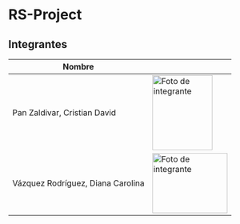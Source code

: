 # RS-Project

## Integrantes 

| Nombre | <!-- --> |
|--------|-|
|Pan Zaldivar, Cristian David| <img src="https://github.com/user-attachments/assets/0d4c158c-cc6f-4799-9928-87f88655ac91" loading="lazy" alt="Foto de integrante" width="120" height="150"> |
|Vázquez Rodríguez, Diana Carolina| <img src="https://github.com/user-attachments/assets/fbe91f14-4bb2-4e61-ac41-3f87f82bb30b" loading="lazy" alt="Foto de integrante" width="150" height="120"> |
